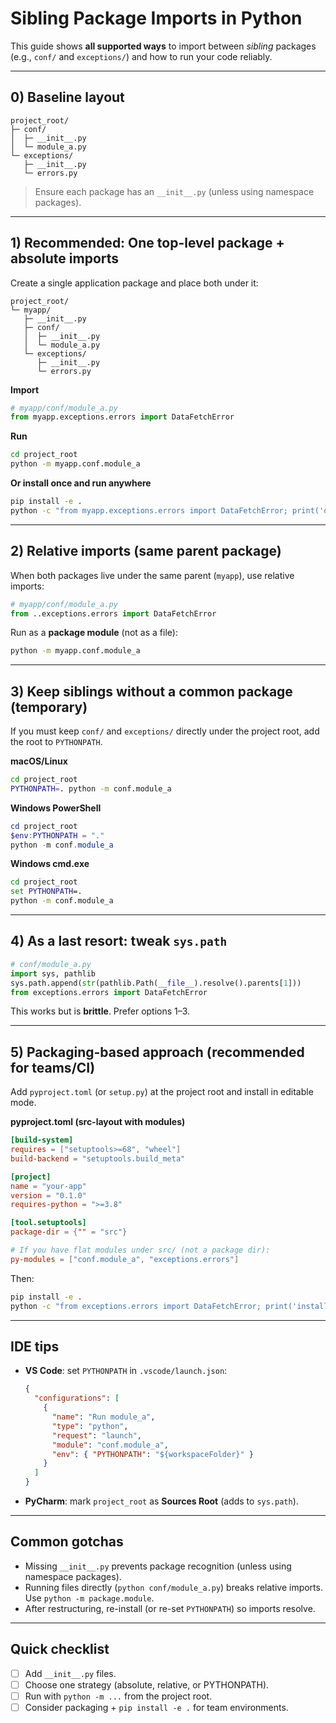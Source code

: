 # Sibling Package Imports in Python

This guide shows **all supported ways** to import between *sibling* packages (e.g., `conf/` and `exceptions/`) and how to run your code reliably.

---

## 0) Baseline layout
```
project_root/
├─ conf/
│  ├─ __init__.py
│  └─ module_a.py
└─ exceptions/
   ├─ __init__.py
   └─ errors.py
```
> Ensure each package has an `__init__.py` (unless using namespace packages).

---

## 1) Recommended: One top-level package + absolute imports
Create a single application package and place both under it:
```
project_root/
└─ myapp/
   ├─ __init__.py
   ├─ conf/
   │  ├─ __init__.py
   │  └─ module_a.py
   └─ exceptions/
      ├─ __init__.py
      └─ errors.py
```
**Import**
```python
# myapp/conf/module_a.py
from myapp.exceptions.errors import DataFetchError
```
**Run**
```bash
cd project_root
python -m myapp.conf.module_a
```
**Or install once and run anywhere**
```bash
pip install -e .
python -c "from myapp.exceptions.errors import DataFetchError; print('ok')"
```

---

## 2) Relative imports (same parent package)
When both packages live under the same parent (`myapp`), use relative imports:
```python
# myapp/conf/module_a.py
from ..exceptions.errors import DataFetchError
```
Run as a **package module** (not as a file):
```bash
python -m myapp.conf.module_a
```

---

## 3) Keep siblings without a common package (temporary)
If you must keep `conf/` and `exceptions/` directly under the project root, add the root to `PYTHONPATH`.

**macOS/Linux**
```bash
cd project_root
PYTHONPATH=. python -m conf.module_a
```

**Windows PowerShell**
```powershell
cd project_root
$env:PYTHONPATH = "."
python -m conf.module_a
```

**Windows cmd.exe**
```bat
cd project_root
set PYTHONPATH=.
python -m conf.module_a
```

---

## 4) As a last resort: tweak `sys.path`
```python
# conf/module_a.py
import sys, pathlib
sys.path.append(str(pathlib.Path(__file__).resolve().parents[1]))
from exceptions.errors import DataFetchError
```
This works but is **brittle**. Prefer options 1–3.

---

## 5) Packaging-based approach (recommended for teams/CI)
Add `pyproject.toml` (or `setup.py`) at the project root and install in editable mode.

**pyproject.toml (src-layout with modules)**
```toml
[build-system]
requires = ["setuptools>=68", "wheel"]
build-backend = "setuptools.build_meta"

[project]
name = "your-app"
version = "0.1.0"
requires-python = ">=3.8"

[tool.setuptools]
package-dir = {"" = "src"}

# If you have flat modules under src/ (not a package dir):
py-modules = ["conf.module_a", "exceptions.errors"]
```

Then:
```bash
pip install -e .
python -c "from exceptions.errors import DataFetchError; print('installed')"
```

---

## IDE tips
- **VS Code**: set `PYTHONPATH` in `.vscode/launch.json`:
  ```json
  {
    "configurations": [
      {
        "name": "Run module_a",
        "type": "python",
        "request": "launch",
        "module": "conf.module_a",
        "env": { "PYTHONPATH": "${workspaceFolder}" }
      }
    ]
  }
  ```
- **PyCharm**: mark `project_root` as **Sources Root** (adds to `sys.path`).

---

## Common gotchas
- Missing `__init__.py` prevents package recognition (unless using namespace packages).
- Running files directly (`python conf/module_a.py`) breaks relative imports. Use `python -m package.module`.
- After restructuring, re-install (or re-set `PYTHONPATH`) so imports resolve.

---

## Quick checklist
- [ ] Add `__init__.py` files.
- [ ] Choose one strategy (absolute, relative, or PYTHONPATH).
- [ ] Run with `python -m ...` from the project root.
- [ ] Consider packaging + `pip install -e .` for team environments.
